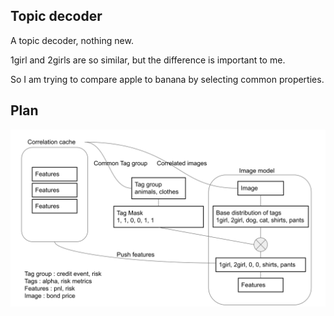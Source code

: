 ## Topic decoder

A topic decoder, nothing new.

1girl and 2girls are so similar, but the difference is important to me.

So I am trying to compare apple to banana by selecting common properties.


## Plan
![concept](./imgs/concept.svg)
